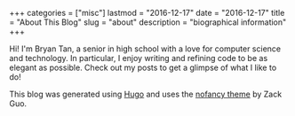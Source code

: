 +++
categories = ["misc"]
lastmod = "2016-12-17"
date = "2016-12-17"
title = "About This Blog"
slug = "about"
description = "biographical information"
+++

Hi! I'm Bryan Tan, a senior in high school with a love for computer science and
technology. In particular, I enjoy writing and refining code to be as elegant
as possible. Check out my posts to get a glimpse of what I like to do!


This blog was generated using [Hugo](https://gohugo.io/) and uses the [nofancy
theme](https://github.com/gizak/nofancy/) by Zack Guo.
